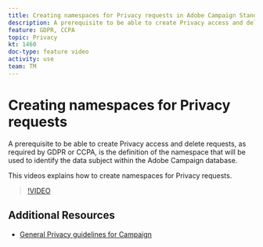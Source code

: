```yaml
---
title: Creating namespaces for Privacy requests in Adobe Campaign Standard (ACS)
description: A prerequisite to be able to create Privacy access and delete requests, as required by GDPR or CCPA, is the definition of the namespace that will be used to identify the data subject within the Adobe Campaign database. This videos explains how to create namespaces for Privacy requests.
feature: GDPR, CCPA
topic: Privacy
kt: 1460
doc-type: feature video
activity: use
team: TM
---
```


# Creating namespaces for Privacy requests

A prerequisite to be able to create Privacy access and delete requests, as required by GDPR or CCPA, is the definition of the namespace that will be used to identify the data subject within the Adobe Campaign database.

This videos explains how to create namespaces for Privacy requests.

>[!VIDEO](https://video.tv.adobe.com/v/22600?quality=12)

## Additional Resources

* [General Privacy guidelines for Campaign](https://helpx.adobe.com/campaign/kb/campaign-privacy-overview.html)
